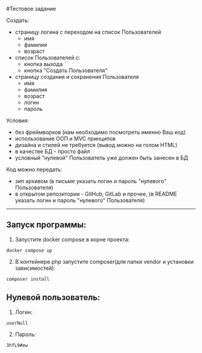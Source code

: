 #Тестовое задание

Создать:

- страницу логина с переходом на список Пользователей
    - имя
    - фамилия
    - возраст
- список Пользователей с:
    - кнопка выхода
    - кнопка "Создать Пользователя"
- страницу создания и сохранения Пользователя
    - имя
    - фамилия
    - возраст
    - логин
    - пароль


Условия:

- без фреймворков (нам необходимо посмотреть именно Ваш код)
- использование ООП и MVC принципов
- дизайна и стилей не требуется (вывод можно на голом HTML)
- в качестве БД - просто файл
- условный "нулевой" Пользователь уже должен быть занесен в БД


Код можно передать:
- зип архивом (в письме указать логин и пароль "нулевого" Пользователя)
- в открытом репозитории - GitHub, GitLab и прочее, (в README указать логин и пароль "нулевого" Пользователя)


___
## Запуск программы:
1. Запустите docker compose в корне проекта:
```
docker compose up
```
2. В контейнере php запустите composer(для папки vendor и установки зависимостей):
```
composer install
```
## Нулевой пользователь:
1. Логин:
```
userNull
```
2. Пароль:
```
3hfL9#ew
```
